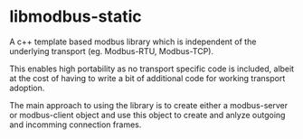 # libmodbus-static

A c++ template based modbus library which is independent of the underlying transport (eg. Modbus-RTU, Modbus-TCP).

This enables high portability as no transport specific code is included, albeit at the cost of having to write a bit of additional code for working transport adoption.

The main approach to using the library is to create either a modbus-server or modbus-client object and use this object to create and anlyze outgoing and incomming connection frames.

